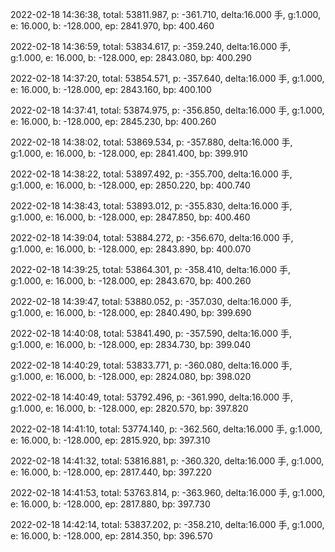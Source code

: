 2022-02-18 14:36:38, total: 53811.987, p: -361.710, delta:16.000 手, g:1.000, e: 16.000, b: -128.000, ep: 2841.970, bp: 400.460

2022-02-18 14:36:59, total: 53834.617, p: -359.240, delta:16.000 手, g:1.000, e: 16.000, b: -128.000, ep: 2843.080, bp: 400.290

2022-02-18 14:37:20, total: 53854.571, p: -357.640, delta:16.000 手, g:1.000, e: 16.000, b: -128.000, ep: 2843.160, bp: 400.100

2022-02-18 14:37:41, total: 53874.975, p: -356.850, delta:16.000 手, g:1.000, e: 16.000, b: -128.000, ep: 2845.230, bp: 400.260

2022-02-18 14:38:02, total: 53869.534, p: -357.880, delta:16.000 手, g:1.000, e: 16.000, b: -128.000, ep: 2841.400, bp: 399.910

2022-02-18 14:38:22, total: 53897.492, p: -355.700, delta:16.000 手, g:1.000, e: 16.000, b: -128.000, ep: 2850.220, bp: 400.740

2022-02-18 14:38:43, total: 53893.012, p: -355.830, delta:16.000 手, g:1.000, e: 16.000, b: -128.000, ep: 2847.850, bp: 400.460

2022-02-18 14:39:04, total: 53884.272, p: -356.670, delta:16.000 手, g:1.000, e: 16.000, b: -128.000, ep: 2843.890, bp: 400.070

2022-02-18 14:39:25, total: 53864.301, p: -358.410, delta:16.000 手, g:1.000, e: 16.000, b: -128.000, ep: 2843.670, bp: 400.260

2022-02-18 14:39:47, total: 53880.052, p: -357.030, delta:16.000 手, g:1.000, e: 16.000, b: -128.000, ep: 2840.490, bp: 399.690

2022-02-18 14:40:08, total: 53841.490, p: -357.590, delta:16.000 手, g:1.000, e: 16.000, b: -128.000, ep: 2834.730, bp: 399.040

2022-02-18 14:40:29, total: 53833.771, p: -360.080, delta:16.000 手, g:1.000, e: 16.000, b: -128.000, ep: 2824.080, bp: 398.020

2022-02-18 14:40:49, total: 53792.496, p: -361.990, delta:16.000 手, g:1.000, e: 16.000, b: -128.000, ep: 2820.570, bp: 397.820

2022-02-18 14:41:10, total: 53774.140, p: -362.560, delta:16.000 手, g:1.000, e: 16.000, b: -128.000, ep: 2815.920, bp: 397.310

2022-02-18 14:41:32, total: 53816.881, p: -360.320, delta:16.000 手, g:1.000, e: 16.000, b: -128.000, ep: 2817.440, bp: 397.220

2022-02-18 14:41:53, total: 53763.814, p: -363.960, delta:16.000 手, g:1.000, e: 16.000, b: -128.000, ep: 2817.880, bp: 397.730

2022-02-18 14:42:14, total: 53837.202, p: -358.210, delta:16.000 手, g:1.000, e: 16.000, b: -128.000, ep: 2814.350, bp: 396.570